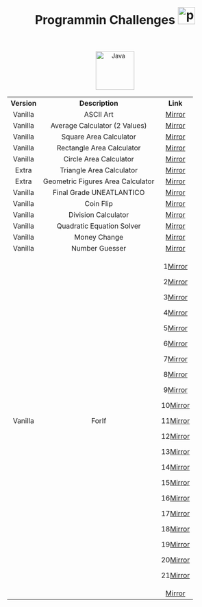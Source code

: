 <header>
  <h1 align="center" style="margin: 0;">
    Programmin Challenges
    <img width="40px" alt="programmer" src="https://cdn-icons-png.flaticon.com/512/6062/6062646.png"/>
  </h1>
</header>

<body>

  <div align="center"><img width="90px" alt="Java" src="https://custom-icon-badges.demolab.com/badge/Java-007396.svg?logo=java&logoColor=white"/>
  
  <br>

  <table align="center">
    <tr>  
      <th style="text-align: center;">Version</td>
      <th style="text-align: center;">Description</td>
      <th style="text-align: center;">Link</td>
    </tr>
    <tr>  
      <td style="text-align: center;">Vanilla</td>
      <td style="text-align: center;">ASCII Art</td>
      <td style="text-align: center;"><a href="https://github.com/AndrextA/prg1-22-23/blob/main/retos/entregas/andr%C3%A9sAlarc%C3%B3n/ASCIIArt/src/ArtASCII.java" target="_blank">Mirror</a></td>
    </tr>
    <tr>  
      <td style="text-align: center;">Vanilla</td>
      <td style="text-align: center;">Average Calculator (2 Values)</td>
      <td style="text-align: center;"><a href="https://github.com/AndrextA/prg1-22-23/blob/main/retos/entregas/andr%C3%A9sAlarc%C3%B3n/AverageCalculator/src/AverageCalculator.java" target="_blank">Mirror</a></td>
    </tr>
    <tr>  
      <td style="text-align: center;">Vanilla</td>
      <td style="text-align: center;">Square Area Calculator</td>
      <td style="text-align: center;"><a href="https://github.com/AndrextA/prg1-22-23/blob/main/retos/entregas/andr%C3%A9sAlarc%C3%B3n/AreaCalculator/src/AreaSquare.java" target="_blank">Mirror</a></td>
    </tr>
    <tr>  
      <td style="text-align: center;">Vanilla</td>
      <td style="text-align: center;">Rectangle Area Calculator</td>
      <td style="text-align: center;"><a href="https://github.com/AndrextA/prg1-22-23/blob/main/retos/entregas/andr%C3%A9sAlarc%C3%B3n/AreaCalculator/src/AreaRectangle.java" target="_blank">Mirror</a></td>
    </tr>
    <tr>  
      <td style="text-align: center;">Vanilla</td>
      <td style="text-align: center;">Circle Area Calculator</td>
      <td style="text-align: center;"><a href="https://github.com/AndrextA/prg1-22-23/blob/main/retos/entregas/andr%C3%A9sAlarc%C3%B3n/AreaCalculator/src/AreaCircle.java" target="_blank">Mirror</a></td>
    </tr>
    <tr>  
      <td style="text-align: center;">Extra</td>
      <td style="text-align: center;">Triangle Area Calculator</td>
      <td style="text-align: center;"><a href="https://github.com/AndrextA/prg1-22-23/blob/main/retos/entregas/andr%C3%A9sAlarc%C3%B3n/AreaCalculator/src/AreaTriangle.java" target="_blank">Mirror</a></td>
    </tr>
    <tr>  
      <td style="text-align: center;">Extra</td>
      <td style="text-align: center;">Geometric Figures Area Calculator</td>
      <td style="text-align: center;"><a href="https://github.com/AndrextA/prg1-22-23/blob/main/retos/entregas/andr%C3%A9sAlarc%C3%B3n/AreaCalculator/src/GeometicAreaCalculator.java" target="_blank">Mirror</a></td>
    </tr>
    <tr>  
      <td style="text-align: center;">Vanilla</td>
      <td style="text-align: center;">Final Grade UNEATLANTICO</td>
      <td style="text-align: center;"><a href="https://github.com/AndrextA/prg1-22-23/blob/main/retos/entregas/andr%C3%A9sAlarc%C3%B3n/AverageCalculator/src/FinalGradeCalculator.java" target="_blank">Mirror</a></td>
    </tr>
    <tr>  
      <td style="text-align: center;">Vanilla</td>
      <td style="text-align: center;">Coin Flip</td>
      <td style="text-align: center;"><a href="https://github.com/AndrextA/prg1-22-23/blob/main/retos/entregas/andr%C3%A9sAlarc%C3%B3n/CoinFlip/src/CoinFlip.java" target="_blank">Mirror</a></td>
    </tr>
    <tr>  
      <td style="text-align: center;">Vanilla</td>
      <td style="text-align: center;">Division Calculator</td>
      <td style="text-align: center;"><a href="https://github.com/AndrextA/prg1-22-23/blob/main/retos/entregas/andr%C3%A9sAlarc%C3%B3n/RestrictedDivision/src/RestrictedDivison.java" target="_blank">Mirror</a></td>
    </tr>
    <tr>  
      <td style="text-align: center;">Vanilla</td>
      <td style="text-align: center;">Quadratic Equation Solver</td>
      <td style="text-align: center;"><a href="https://github.com/AndrextA/prg1-22-23/blob/main/retos/entregas/andr%C3%A9sAlarc%C3%B3n/QuadraticEquationSolver/src/QuadraticEquationSolver.java" target="_blank">Mirror</a></td>
    </tr>
    <tr>  
      <td style="text-align: center;">Vanilla</td>
      <td style="text-align: center;">Money Change</td>
      <td style="text-align: center;"><a href="https://github.com/AndrextA/prg1-22-23/blob/main/retos/entregas/andr%C3%A9sAlarc%C3%B3n/MoneyChange/src/MoneyChange.java" target="_blank">Mirror</a></td>
    </tr>
    <tr>  
      <td style="text-align: center;">Vanilla</td>
      <td style="text-align: center;">Number Guesser</td>
      <td style="text-align: center;"><a href="https://github.com/AndrextA/prg1-22-23/blob/main/retos/entregas/andr%C3%A9sAlarc%C3%B3n/NumberGuesser/src/NumberGuesser.java" target="_blank">Mirror</a></td>
    </tr>
    <tr>  
      <td style="text-align: center;">Vanilla</td>
      <td style="text-align: center;">ForIf</td>
      <td style="text-align: center;">
      <p>1<a href="https://github.com/AndrextA/prg1-22-23/blob/main/retos/entregas/andr%C3%A9sAlarc%C3%B3n/ForIfChallenge/src/classes/ForIf1.java" target="_blank">Mirror</a>
      </p>
      <p>2<a href="https://github.com/AndrextA/prg1-22-23/blob/main/retos/entregas/andr%C3%A9sAlarc%C3%B3n/ForIfChallenge/src/classes/ForIf2.java" target="_blank">Mirror</a>
      </p>
      <p>3<a href="https://github.com/AndrextA/prg1-22-23/blob/main/retos/entregas/andr%C3%A9sAlarc%C3%B3n/ForIfChallenge/src/classes/ForIf3.java" target="_blank">Mirror</a>
      </p>
      <p>4<a href="https://github.com/AndrextA/prg1-22-23/blob/main/retos/entregas/andr%C3%A9sAlarc%C3%B3n/ForIfChallenge/src/classes/ForIf4.java" target="_blank">Mirror</a>
      </p>
      <p>5<a href="https://github.com/AndrextA/prg1-22-23/blob/main/retos/entregas/andr%C3%A9sAlarc%C3%B3n/ForIfChallenge/src/classes/ForIf5.java" target="_blank">Mirror</a>
      </p>
      <p>6<a href="https://github.com/AndrextA/prg1-22-23/blob/main/retos/entregas/andr%C3%A9sAlarc%C3%B3n/ForIfChallenge/src/classes/ForIf6.java" target="_blank">Mirror</a>
      </p>
      <p>7<a href="https://github.com/AndrextA/prg1-22-23/blob/main/retos/entregas/andr%C3%A9sAlarc%C3%B3n/ForIfChallenge/src/classes/ForIf7.java" target="_blank">Mirror</a>
      </p>
      <p>8<a href="https://github.com/AndrextA/prg1-22-23/blob/main/retos/entregas/andr%C3%A9sAlarc%C3%B3n/ForIfChallenge/src/classes/ForIf8.java" target="_blank">Mirror</a>
      </p>
      <p>9<a href="https://github.com/AndrextA/prg1-22-23/blob/main/retos/entregas/andr%C3%A9sAlarc%C3%B3n/ForIfChallenge/src/classes/ForIf9.java" target="_blank">Mirror</a>
      </p>
      <p>10<a href="https://github.com/AndrextA/prg1-22-23/blob/main/retos/entregas/andr%C3%A9sAlarc%C3%B3n/ForIfChallenge/src/classes/ForIf10.java" target="_blank">Mirror</a>
      </p>
      <p>11<a href="https://github.com/AndrextA/prg1-22-23/blob/main/retos/entregas/andr%C3%A9sAlarc%C3%B3n/ForIfChallenge/src/classes/ForIf11.java" target="_blank">Mirror</a>
      </p>
      <p>12<a href="https://github.com/AndrextA/prg1-22-23/blob/main/retos/entregas/andr%C3%A9sAlarc%C3%B3n/ForIfChallenge/src/classes/ForIf12.java" target="_blank">Mirror</a>
      </p>
      <p>13<a href="https://github.com/AndrextA/prg1-22-23/blob/main/retos/entregas/andr%C3%A9sAlarc%C3%B3n/ForIfChallenge/src/classes/ForIf13.java" target="_blank">Mirror</a>
      </p>
      <p>14<a href="https://github.com/AndrextA/prg1-22-23/blob/main/retos/entregas/andr%C3%A9sAlarc%C3%B3n/ForIfChallenge/src/classes/ForIf13.java" target="_blank">Mirror</a>
      </p>
      <p>15<a href="https://github.com/AndrextA/prg1-22-23/blob/main/retos/entregas/andr%C3%A9sAlarc%C3%B3n/ForIfChallenge/src/classes/ForIf15.java" target="_blank">Mirror</a>
      </p>
      <p>16<a href="https://github.com/AndrextA/prg1-22-23/blob/main/retos/entregas/andr%C3%A9sAlarc%C3%B3n/ForIfChallenge/src/classes/ForIf16.java" target="_blank">Mirror</a>
      </p>
      <p>17<a href="https://github.com/AndrextA/prg1-22-23/blob/main/retos/entregas/andr%C3%A9sAlarc%C3%B3n/ForIfChallenge/src/classes/ForIf17.java" target="_blank">Mirror</a>
      </p>
      <p>18<a href="https://github.com/AndrextA/prg1-22-23/blob/main/retos/entregas/andr%C3%A9sAlarc%C3%B3n/ForIfChallenge/src/classes/ForIf18.java" target="_blank">Mirror</a>
      </p>
      <p>19<a href="https://github.com/AndrextA/prg1-22-23/blob/main/retos/entregas/andr%C3%A9sAlarc%C3%B3n/ForIfChallenge/src/classes/ForIf19.java" target="_blank">Mirror</a>
      </p>
      <p>20<a href="https://github.com/AndrextA/prg1-22-23/blob/main/retos/entregas/andr%C3%A9sAlarc%C3%B3n/ForIfChallenge/src/classes/ForIf20.java" target="_blank">Mirror</a>
      </p>
      <p>21<a href="https://github.com/AndrextA/prg1-22-23/blob/main/retos/entregas/andr%C3%A9sAlarc%C3%B3n/ForIfChallenge/src/classes/ForIf21.java" target="_blank">Mirror</a>
      </p>
      </td>
    </tr>
    <tr>  
      <td style="text-align: center;"></td>
      <td style="text-align: center;"></td>
      <td style="text-align: center;"><a href="#" target="_blank">Mirror</a></td>
    </tr>
    
  </table>

</body>
